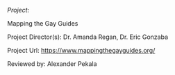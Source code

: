 
 _Project:_  

Mapping the Gay Guides

Project Director(s): Dr. Amanda Regan, Dr. Eric Gonzaba

Project Url: https://www.mappingthegayguides.org/

Reviewed by:
Alexander Pekala
